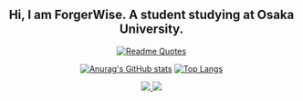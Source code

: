 <div align="center">

## Hi, I am ForgerWise. A student studying at Osaka University.

[![Readme Quotes](https://quotes-github-readme.vercel.app/api?type=horizontal&theme=dark)](https://github.com/piyushsuthar/github-readme-quotes)

[![Anurag's GitHub stats](https://github-readme-stats.vercel.app/api?username=ForgerWise&show_icons=true&layout=compact&hide=issues&line_height=24)](https://github.com/ForgerWise/github-readme-stats)
[![Top Langs](https://github-readme-stats.vercel.app/api/top-langs/?username=ForgerWise&layout=compact&hide=cpp)](https://github.com/ForgerWise/github-readme-stats)

<a href="https://github.com/ForgerWise/battlesnake-duel">
  <img src="https://github-readme-stats.vercel.app/api/pin/?username=ForgerWise&repo=battlesnake-duel" />
</a>
<a href="https://github.com/ForgerWise/battlesnake-solo">
  <img src="https://github-readme-stats.vercel.app/api/pin/?username=ForgerWise&repo=battlesnake-solo" />
</a>

</div>
